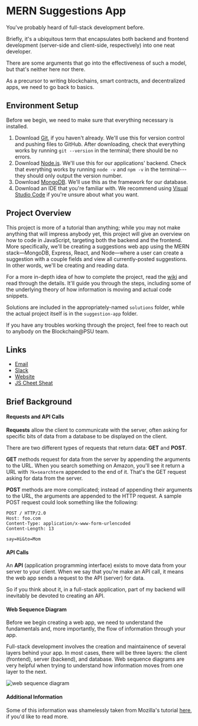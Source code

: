 # MERN Suggestions App

You've probably heard of full-stack development before.

Briefly, it's a ubiquitous term that encapsulates both backend and frontend development (server-side and client-side, respectively) into one neat developer.

There are some arguments that go into the effectiveness of such a model, but that's neither here nor there.

As a precursor to writing blockchains, smart contracts, and decentralized apps, we need to go back to basics.

## Environment Setup

Before we begin, we need to make sure that everything necessary is installed.

1. Download [Git](https://git-scm.com/downloads), if you haven't already. We'll use this for version control and pushing files to GitHub. After downloading, check that everything works by running `git --version` in the terminal; there should be no errors.
2. Download [Node.js](https://nodejs.org/en/download/). We'll use this for our applications' backend. Check that everything works by running `node -v` and `npm -v` in the terminal---they should only output the version number.
3. Download [MongoDB](https://www.mongodb.com/download-center/community). We'll use this as the framework for our database. 
4. Download an IDE that you're familiar with. We recommend using [Visual Studio Code](https://code.visualstudio.com/) if you're unsure about what you want.

## Project Overview

This project is more of a tutorial than anything; while you may not make anything that will impress anybody yet, this project will give an overview on how to code in JavaScript, targeting both the backend and the frontend. More specifically, we'll be creating a suggestions web app using the MERN stack&mdash;MongoDB, Express, React, and Node&mdash;where a user can create a suggestion with a couple fields and view all currently-posted suggestions. In other words, we'll be creating and reading data.

For a more in-depth idea of how to complete the project, read the [wiki](https://github.com/blockchainpsu/mern-suggestions/wiki) and read through the details. It'll guide you through the steps, including some of the underlying theory of how information is moving and actual code snippets.

Solutions are included in the appropriately-named `solutions` folder, while the actual project itself is in the `suggestion-app` folder.

If you have any troubles working through the project, feel free to reach out to anybody on the Blockchain@PSU team.

## Links

- [Email](mailto:blockchain.psu@gmail.com)
- [Slack](https://tinyurl.com/blockchainpsu-slack-fa20)
- [Website](https://blockchainpsu.com)
- [JS Cheet Sheat](https://htmlcheatsheet.com/js/)

## Brief Background

#### Requests and API Calls

**Requests** allow the client to communicate with the server, often asking for specific bits of data from a database to be displayed on the client.

There are two different types of requests that return data: **GET** and **POST**.

**GET** methods request for data from the server by appending the arguments to the URL. When you search something on Amazon, you'll see it return a URL with `?k=searchterm` appended to the end of it. That's the GET request asking for data from the server.

**POST** methods are more complicated; instead of appending their arguments to the URL, the arguments are appended to the HTTP request. A sample POST request could look something like the following:

```
POST / HTTP/2.0
Host: foo.com
Content-Type: application/x-www-form-urlencoded
Content-Length: 13

say=Hi&to=Mom
```

#### API Calls

An **API** (application programming interface) exists to move data from your server to your client. When we say that you're make an API call, it means the web app sends a request to the API (server) for data.

So if you think about it, in a full-stack application, part of my backend will inevitably be devoted to creating an API.

#### Web Sequence Diagram

Before we begin creating a web app, we need to understand the fundamentals and, more importantly, the flow of information through your app.

Full-stack development involves the creation and maintainence of several layers behind your app. In most cases, there will be three layers: the client (frontend), server (backend), and database. Web sequence diagrams are very helpful when trying to understand how information moves from one layer to the next.

![web sequence diagram](https://raw.githubusercontent.com/blockchainpsu/blockchain-essentials-spring2020/mern/part1/websequencediagram.png)

####  Additional Information

Some of this information was shamelessly taken from Mozilla's tutorial [here](https://developer.mozilla.org/en-US/docs/Learn/Forms/Sending_and_retrieving_form_data), if you'd like to read more.
